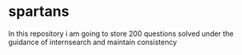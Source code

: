 # spartans

In this repository i am going to store 200 questions solved under the guidance of internsearch and maintain consistency
